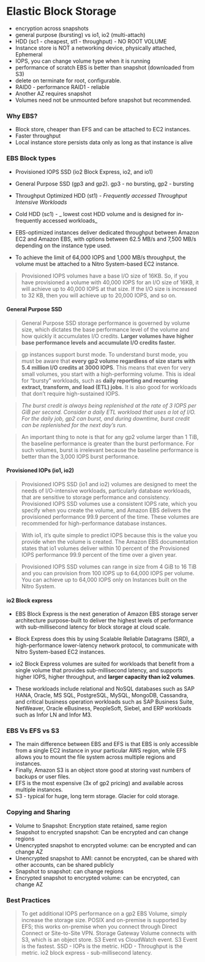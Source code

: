 # Elastic Block Storage
- encryption across snapshots
- general purpose (bursting) vs io1, io2 (multi-attach)
- HDD (sc1 - cheapest, st1  - throughput) - NO ROOT VOLUME
- Instance store is NOT a networking device, physically attached, Ephemeral
- IOPS, you can change volume type when it is running
- performance of scratch EBS is better than snapshot (downloaded from S3)
- delete on terminate for root, configurable.
- RAID0 - performance RAID1 - reliable
- Another AZ requires snapshot
- Volumes need not be unmounted before snapshot but recommended.

### Why EBS?
- Block store, cheaper than EFS and can be attached to EC2 instances. 
- Faster throughput
- Local instance store persists data only as long as that instance is alive

### EBS Block types
- Provisioned IOPS SSD (io2 Block Express, io2, and io1)
- General Purpose SSD (gp3 and gp2). gp3 - no bursting, gp2 - bursting
- Throughput Optimized HDD (st1) - _Frequently accessed Throughput Intensive Workloads_
- Cold HDD (sc1) - _ lowest cost HDD volume and is designed for in-frequently accessed workloads_

- EBS-optimized instances deliver dedicated throughput between Amazon EC2 and Amazon EBS, with options between 62.5 MB/s and 7,500 MB/s depending on the instance type used. 
- To achieve the limit of 64,000 IOPS and 1,000 MB/s throughput, the volume must be attached to a Nitro System-based EC2 instance.

> Provisioned IOPS volumes have a base I/O size of 16KB. So, if you have provisioned a volume with 40,000 IOPS for an I/O size of 16KB, it will achieve up to 40,000 IOPS at that size. If the I/O size is increased to 32 KB, then you will achieve up to 20,000 IOPS, and so on.

#### General Purpose SSD

> General Purpose SSD storage performance is governed by volume size, which dictates the base performance level of the volume and how quickly it accumulates I/O credits. **Larger volumes have higher base performance levels and accumulate I/O credits faster.**

> gp instances support burst mode. To understand burst mode, you must be aware that **every gp2 volume regardless of size starts with 5.4 million I/O credits at 3000 IOPS**. This means that even for very small volumes, you start with a high-performing volume. This is ideal for “bursty” workloads, such as **daily reporting and recurring extract, transform, and load (ETL) jobs.** It is also good for workloads that don’t require high-sustained IOPS.

> _The burst credit is always being replenished at the rate of 3 IOPS per GiB per second. Consider a daily ETL workload that uses a lot of I/O. For the daily job, gp2 can burst, and during downtime, burst credit can be replenished for the next day’s run._

> An important thing to note is that for any gp2 volume larger than 1 TiB, the baseline performance is greater than the burst performance. For such volumes, burst is irrelevant because the baseline performance is better than the 3,000 IOPS burst performance.

#### Provisioned IOPs (io1, io2)

> Provisioned IOPS SSD (io1 and io2) volumes are designed to meet the needs of I/O-intensive workloads, particularly database workloads, that are sensitive to storage performance and consistency. Provisioned IOPS SSD volumes use a consistent IOPS rate, which you specify when you create the volume, and Amazon EBS delivers the provisioned performance 99.9 percent of the time. These volumes are recommended for high-performance database instances.

> With io1, it’s quite simple to predict IOPS because this is the value you provide when the volume is created. The Amazon EBS documentation states that io1 volumes deliver within 10 percent of the Provisioned IOPS performance 99.9 percent of the time over a given year.

> Provisioned IOPS SSD volumes can range in size from 4 GiB to 16 TiB and you can provision from 100 IOPS up to 64,000 IOPS per volume. You can achieve up to 64,000 IOPS only on Instances built on the Nitro System. 

#### io2 Block express
- EBS Block Express is the next generation of Amazon EBS storage server architecture purpose-built to deliver the highest levels of performance with sub-millisecond latency for block storage at cloud scale. 

- Block Express does this by using Scalable Reliable Datagrams (SRD), a high-performance lower-latency network protocol, to communicate with Nitro System-based EC2 instances.

- io2 Block Express volumes are suited for workloads that benefit from a single volume that provides sub-millisecond latency, and supports higher IOPS, higher throughput, and **larger capacity than io2 volumes**.

- These workloads include relational and NoSQL databases such as SAP HANA, Oracle, MS SQL, PostgreSQL, MySQL, MongoDB, Cassandra, and critical business operation workloads such as SAP Business Suite, NetWeaver, Oracle eBusiness, PeopleSoft, Siebel, and ERP workloads such as Infor LN and Infor M3.

### EBS Vs EFS vs S3
- The main difference between EBS and EFS is that EBS is only accessible from a single EC2 instance in your particular AWS region, while EFS allows you to mount the file system across multiple regions and instances. 
- Finally, Amazon S3 is an object store good at storing vast numbers of backups or user files.
- EFS is the most expensive (3x of gp2 pricing) and available across multiple instances.
- S3 - typical for huge, long term storage. Glacier for cold storage.

### Copying and Sharing

- Volume to Snapshot: Encryption state retained, same region
- Snapshot to encrypted snapshot: Can be encrypted and can change regions
- Unencrypted snapshot to encrypted volume: can be encrypted and can change AZ
- Unencrypted snapshot to AMI: cannot be encrypted, can be shared with other accounts, can be shared publicly
- Snapshot to snapshot: can change regions
- Encrypted snapshot to encrypted volume: can be encrypted, can change AZ

### Best Practices
> To get additional IOPS performance on a gp2 EBS Volume, simply increase the storage size.
> POSIX and on-premise is supported by EFS; this works on-premise when you connect through Direct Connect or Site-to-Site VPN. 
> Storage Gateway Volume connects with S3, which is an object store.
> S3 Event vs CloudWatch event. S3 Event is the fastest.
> SSD - IOPs is the metric. HDD - Throughput is the metric. io2 block express - sub-millisecond latency.
